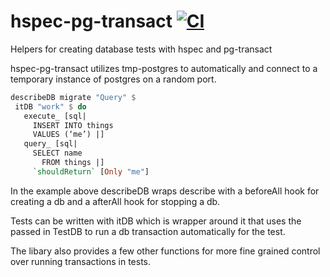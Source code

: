 # hspec-pg-transact [![CI](https://github.com/jfischoff/pg-transact-hspec/actions/workflows/ci.yml/badge.svg)](https://github.com/jfischoff/pg-transact-hspec/actions/workflows/ci.yml)

Helpers for creating database tests with hspec and pg-transact

hspec-pg-transact utilizes tmp-postgres to automatically and connect to a
temporary instance of postgres on a random port.

 ```haskell
describeDB migrate "Query" $
  itDB "work" $ do
    execute_ [sql|
      INSERT INTO things
      VALUES (‘me’) |]
    query_ [sql|
      SELECT name
        FROM things |]
      `shouldReturn` [Only "me"]
 ```

In the example above describeDB wraps describe with a beforeAll hook for
creating a db and a afterAll hook for stopping a db.

Tests can be written with itDB which is wrapper around it that uses the passed
in TestDB to run a db transaction automatically for the test.

The libary also provides a few other functions for more fine grained control
over running transactions in tests.

